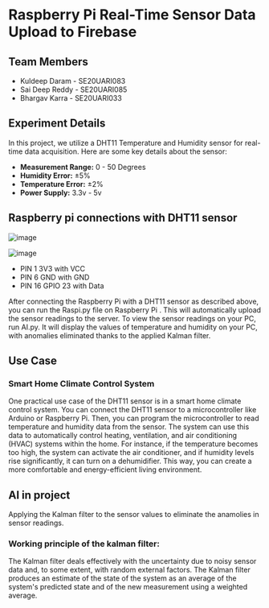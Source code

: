 # Raspberry Pi Real-Time Sensor Data Upload to Firebase

## Team Members
- Kuldeep Daram - SE20UARI083
- Sai Deep Reddy - SE20UARI085
- Bhargav Karra - SE20UARI033

## Experiment Details

In this project, we utilize a DHT11 Temperature and Humidity sensor for real-time data acquisition. Here are some key details about the sensor:

- **Measurement Range:** 0 - 50 Degrees
- **Humidity Error:** ±5%
- **Temperature Error:** ±2%
- **Power Supply:** 3.3v - 5v

## Raspberry pi connections with DHT11 sensor
  
  ![image](https://github.com/Kuldeep938/se20uari083_085_033/assets/84227754/513c601e-9de4-41c5-819d-fbc2abe6db60)

  ![image](https://github.com/Kuldeep938/se20uari083_085_033/assets/84227754/35593d98-bc9e-4ad7-bf67-29bc4a6b95a9)

-  PIN 1  3V3 with VCC
- PIN 6 GND with GND
- PIN 16 GPIO 23 with Data

After connecting the Raspberry Pi with a DHT11 sensor as described above, you can run the Raspi.py file on Raspberry Pi . This will automatically upload the sensor readings to the server. To view the sensor readings on your PC, run AI.py. It will display the values of temperature and humidity on your PC, with anomalies eliminated thanks to the applied Kalman filter.

## Use Case

### Smart Home Climate Control System

One practical use case of the DHT11 sensor is in a smart home climate control system. You can connect the DHT11 sensor to a microcontroller like Arduino or Raspberry Pi. Then, you can program the microcontroller to read temperature and humidity data from the sensor. The system can use this data to automatically control heating, ventilation, and air conditioning (HVAC) systems within the home. For instance, if the temperature becomes too high, the system can activate the air conditioner, and if humidity levels rise significantly, it can turn on a dehumidifier. This way, you can create a more comfortable and energy-efficient living environment.


## AI in project

Applying the Kalman filter to the sensor values to eliminate the anamolies in sensor readings.

### Working principle of the kalman filter:

The Kalman filter deals effectively with the uncertainty due to noisy sensor data and, to some extent, with random external factors. The Kalman filter produces an estimate of the state of the system as an average of the system's predicted state and of the new measurement using a weighted average. 










